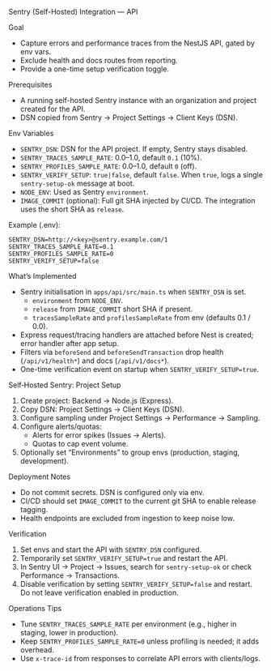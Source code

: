 Sentry (Self-Hosted) Integration — API

Goal

- Capture errors and performance traces from the NestJS API, gated by env vars.
- Exclude health and docs routes from reporting.
- Provide a one-time setup verification toggle.

Prerequisites

- A running self-hosted Sentry instance with an organization and project created for the API.
- DSN copied from Sentry → Project Settings → Client Keys (DSN).

Env Variables

- `SENTRY_DSN`: DSN for the API project. If empty, Sentry stays disabled.
- `SENTRY_TRACES_SAMPLE_RATE`: 0.0–1.0, default `0.1` (10%).
- `SENTRY_PROFILES_SAMPLE_RATE`: 0.0–1.0, default `0` (off).
- `SENTRY_VERIFY_SETUP`: `true|false`, default `false`. When `true`, logs a single `sentry-setup-ok` message at boot.
- `NODE_ENV`: Used as Sentry `environment`.
- `IMAGE_COMMIT` (optional): Full git SHA injected by CI/CD. The integration uses the short SHA as `release`.

Example (.env):

```
SENTRY_DSN=http://<key>@sentry.example.com/1
SENTRY_TRACES_SAMPLE_RATE=0.1
SENTRY_PROFILES_SAMPLE_RATE=0
SENTRY_VERIFY_SETUP=false
```

What’s Implemented

- Sentry initialisation in `apps/api/src/main.ts` when `SENTRY_DSN` is set.
  - `environment` from `NODE_ENV`.
  - `release` from `IMAGE_COMMIT` short SHA if present.
  - `tracesSampleRate` and `profilesSampleRate` from env (defaults 0.1 / 0.0).
- Express request/tracing handlers are attached before Nest is created; error handler after app setup.
- Filters via `beforeSend` and `beforeSendTransaction` drop health (`/api/v1/health*`) and docs (`/api/v1/docs*`).
- One-time verification event on startup when `SENTRY_VERIFY_SETUP=true`.

Self‑Hosted Sentry: Project Setup

1. Create project: Backend → Node.js (Express).
2. Copy DSN: Project Settings → Client Keys (DSN).
3. Configure sampling under Project Settings → Performance → Sampling.
4. Configure alerts/quotas:
   - Alerts for error spikes (Issues → Alerts).
   - Quotas to cap event volume.
5. Optionally set “Environments” to group envs (production, staging, development).

Deployment Notes

- Do not commit secrets. DSN is configured only via env.
- CI/CD should set `IMAGE_COMMIT` to the current git SHA to enable release tagging.
- Health endpoints are excluded from ingestion to keep noise low.

Verification

1. Set envs and start the API with `SENTRY_DSN` configured.
2. Temporarily set `SENTRY_VERIFY_SETUP=true` and restart the API.
3. In Sentry UI → Project → Issues, search for `sentry-setup-ok` or check Performance → Transactions.
4. Disable verification by setting `SENTRY_VERIFY_SETUP=false` and restart. Do not leave verification enabled in production.

Operations Tips

- Tune `SENTRY_TRACES_SAMPLE_RATE` per environment (e.g., higher in staging, lower in production).
- Keep `SENTRY_PROFILES_SAMPLE_RATE=0` unless profiling is needed; it adds overhead.
- Use `x-trace-id` from responses to correlate API errors with clients/logs.
